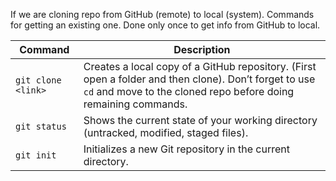 
If we are cloning repo from GitHub (remote) to local (system).
Commands for getting an existing one.
Done only once to get info from GitHub to local.

| Command            | Description                                                                                                                                                              |
| ------------------ | ------------------------------------------------------------------------------------------------------------------------------------------------------------------------ |
| `git clone <link>` | Creates a local copy of a GitHub repository. (First open a folder and then clone). Don’t forget to use `cd` and move to the cloned repo before doing remaining commands. |
| `git status`       | Shows the current state of your working directory (untracked, modified, staged files).                                                                                   |
| `git init`         | Initializes a new Git repository in the current directory.                                                                                                               |

